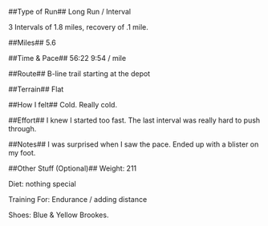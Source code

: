 <!--
.. title: Running Journal: Feb 02, 2017
.. slug: running-journal-feb-02-2017
.. date: 2017-02-02 01:00:00 UTC-05:00
.. tags: running-journal
.. category:running-journal
.. link:
.. description:
.. type: running-journal
-->

##Type of Run##
Long Run / Interval

3 Intervals of 1.8 miles, recovery of .1 mile.

##Miles##
5.6

##Time & Pace##
56:22
9:54 / mile

##Route##
B-line trail starting at the depot

##Terrain##
Flat

##How I felt##
Cold. Really cold.

##Effort##
I knew I started too fast. The last interval was really hard to push through.

##Notes##
I was surprised when I saw the pace. Ended up with a blister on my foot.

##Other Stuff (Optional)##
Weight: 211

Diet: nothing special

Training For: Endurance / adding distance

Shoes: Blue & Yellow Brookes. 
